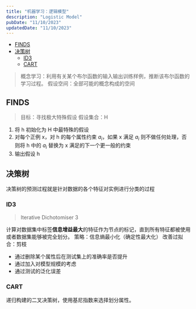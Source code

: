 ```yaml
---
title: "机器学习：逻辑模型"
description: "Logistic Model"
pubDate: "11/10/2023"
updatedDate: "11/10/2023"
---
```


<!--toc:start-->
- [FINDS](#finds)
- [决策树](#决策树)
  - [ID3](#id3)
  - [CART](#cart)
<!--toc:end-->

> 概念学习：利用有关某个布尔函数的输入输出训练样例，推断该布尔函数的学习过程。
> 假设空间：全部可能的概念构成的空间

## FINDS

> 目标：寻找极大特殊假设
> 假设集合：H

1. 将 h 初始化为 H 中最特殊的假设
2. 对每个正例 x，对 h 的每个属性约束 $a_i$，如果 x 满足 $a_i$ 则不做任何处理，否则将 h 中的 $a_i$ 替换为 x 满足的下一个更一般的约束
3. 输出假设 h

## 决策树

决策树的预测过程就是针对数据的各个特征对实例进行分类的过程

### ID3

> Iterative Dichotomiser 3

计算对数据集中标签**信息增益最大**的特征作为节点的标记，直到所有特征都被使用或者数据集能够被完全划分。
策略：信息熵最小化（确定性最大化）
改善过拟合：剪枝
- 通过删除某个属性后在测试集上的准确率是否提升
- 通过加入对模型规模的考虑
- 通过测试的泛化误差

### CART

递归构建的二叉决策树，使用基尼指数来选择划分属性。
